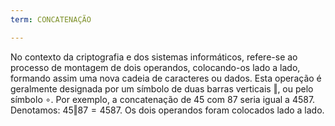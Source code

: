 ```yaml
---
term: CONCATENAÇÃO

---
```

No contexto da criptografia e dos sistemas informáticos, refere-se ao processo de montagem de dois operandos, colocando-os lado a lado, formando assim uma nova cadeia de caracteres ou dados. Esta operação é geralmente designada por um símbolo de duas barras verticais $\Vert$, ou pelo símbolo $\circ$. Por exemplo, a concatenação de $45$ com $87$ seria igual a $4587$. Denotamos: $45 \Vert 87 = 4587$. Os dois operandos foram colocados lado a lado.
